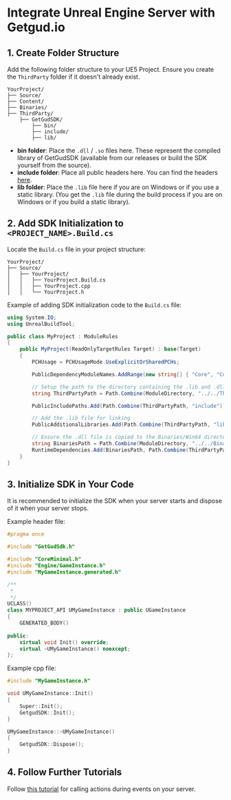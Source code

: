 # Integrate Unreal Engine Server with Getgud.io

## 1. Create Folder Structure

Add the following folder structure to your UE5 Project. Ensure you create the `ThirdParty` folder if it doesn't already exist.

```
YourProject/
├── Source/
├── Content/
├── Binaries/
├── ThirdParty/
    ├── GetGudSDK/
        ├── bin/
        ├── include/
        ├── lib/
```

- **bin folder**: Place the `.dll` / `.so` files here. These represent the compiled library of GetGudSDK (available from our releases or build the SDK yourself from the source).
- **include folder**: Place all public headers here. You can find the headers [here](https://github.com/getgud-io/cpp-getgud-sdk/tree/main/include).
- **lib folder**: Place the `.lib` file here if you are on Windows or if you use a static library. (You get the `.lib` file during the build process if you are on Windows or if you build a static library).

## 2. Add SDK Initialization to `<PROJECT_NAME>.Build.cs`

Locate the `Build.cs` file in your project structure:

```
YourProject/
├── Source/
│   ├── YourProject/
│   │   ├── YourProject.Build.cs
│   │   ├── YourProject.cpp
│   │   └── YourProject.h
```

Example of adding SDK initialization code to the `Build.cs` file:

```csharp
using System.IO;
using UnrealBuildTool;

public class MyProject : ModuleRules
{
    public MyProject(ReadOnlyTargetRules Target) : base(Target)
    {
        PCHUsage = PCHUsageMode.UseExplicitOrSharedPCHs;

        PublicDependencyModuleNames.AddRange(new string[] { "Core", "CoreUObject", "Engine", "InputCore", "EnhancedInput" });

        // Setup the path to the directory containing the .lib and .dll files
        string ThirdPartyPath = Path.Combine(ModuleDirectory, "../../ThirdParty/GetGudSDK");

        PublicIncludePaths.Add(Path.Combine(ThirdPartyPath, "include"));

        // Add the .lib file for linking
        PublicAdditionalLibraries.Add(Path.Combine(ThirdPartyPath, "lib", "GetGudSDK.lib"));

        // Ensure the .dll file is copied to the Binaries/Win64 directory at runtime
        string BinariesPath = Path.Combine(ModuleDirectory, "../../Binaries/Win64", "GetGudSDK.dll");
        RuntimeDependencies.Add(BinariesPath, Path.Combine(ThirdPartyPath, "bin", "GetGudSDK.dll"));
    }
}
```

## 3. Initialize SDK in Your Code

It is recommended to initialize the SDK when your server starts and dispose of it when your server stops.

Example header file:

```cpp
#pragma once

#include "GetGudSdk.h"

#include "CoreMinimal.h"
#include "Engine/GameInstance.h"
#include "MyGameInstance.generated.h"

/**
 *
 */
UCLASS()
class MYPROJECT_API UMyGameInstance : public UGameInstance
{
    GENERATED_BODY()
    
public:
    virtual void Init() override;
    virtual ~UMyGameInstance() noexcept;
};
```

Example cpp file:

```cpp
#include "MyGameInstance.h"

void UMyGameInstance::Init()
{
    Super::Init();
    GetgudSDK::Init();
}

UMyGameInstance::~UMyGameInstance()
{
    GetgudSDK::Dispose();
}
```

## 4. Follow Further Tutorials

Follow [this tutorial](https://github.com/getgud-io/cpp-getgud-sdk/blob/main/README.md) for calling actions during events on your server.
